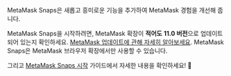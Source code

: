 MetaMask Snaps은 새롭고 흥미로운 기능을 추가하여 MetaMask 경험을 개선해 줍니다.


MetaMask Snaps을 시작하려면, MetaMask 확장이 **적어도** **11.0 버전**으로 업데이트되어 있는지 확인하세요. [MetaMask 업데이트에 관해 자세히 알아보세요](https://support.metamask.io/hc/en-us/articles/360060268452). MetaMask Snaps은 MetaMask 브라우저 확장에서만 사용할 수 있습니다.


그리고 [MetaMask Snaps 시작](https://support.metamask.io/hc/en-us/articles/18377120661019) 가이드에서 자세한 내용을 확인하세요! 🚀

